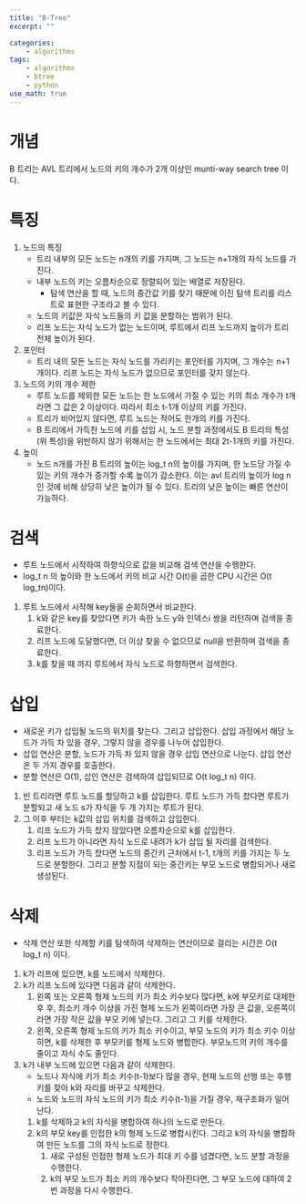 ```yaml
---
title: "B-Tree"
excerpt: ""

categories:
    - algorithms
tags:
    - algorithms
    - btree
    - python
use_math: true
---
```


# 개념

B 트리는 AVL 트리에서 노드의 키의 개수가 2개 이상인 munti-way search tree 이다.

# 특징

1. 노드의 특징
    - 트리 내부의 모든 노드는 n개의 키를 가지며, 그 노드는 n+1개의 자식 노드를 가진다.
    - 내부 노드의 키는 오름차순으로 정렬되어 있는 배열로 저장된다.
        - 탐색 연산을 할 때, 노드의 중간값 키를 찾기 때문에 이진 탐색 트리를 리스트로 표현한 구조라고 볼 수 있다.
    - 노드의 키값은 자식 노드들의 키 값을 분할하는 범위가 된다.
    - 리프 노드는 자식 노드가 없는 노드이며, 루트에서 리프 노드까지 높이가 트리 전체 높이가 된다.
2. 포인터
    - 트리 내의 모든 노드는 자식 노드를 가리키는 포인터를 가지며, 그 개수는 n+1개이다. 리프 노드는 자식 노드가 없으므로 포인터를 갖지 않는다.
3. 노드의 키의 개수 제한
    - 루트 노드를 제외한 모든 노드는 한 노드에서 가질 수 있는 키의 최소 개수가 t개라면 그 값은 2 이상이다. 따라서 최소 t-1개 이상의 키를 가진다.
    - 트리가 비어있지 않다면, 루트 노드는 적어도 한개의 키를 가진다.
    - B 트리에서 가득찬 노드에 키를 삽입 시, 노드 분할 과정에서도 B 트리의 특성(위 특성)을 위반하지 않기 위해서는 한 노드에서는 최대 2t-1개의 키를 가진다.
4. 높이
    - 노드 n개를 가진 B 트리의 높이는 log_t n의 높이를 가지며, 한 노드당 가질 수 있는 키의 개수가 증가할 수록 높이가 감소한다. 이는 avl 트리의 높이가 log n인 것에 비해 상당히 낮은 높이가 될 수 있다. 트리의 낮은 높이는 빠른 연산이 가능하다.

# 검색

- 루트 노드에서 시작하여 하향식으로 값을 비교해 검색 연산을 수행한다.
- log_t n 의 높이와 한 노드에서 키의 비교 시간 O(t)을 곱한 CPU 시간은 O(t log_tn)이다.
1. 루트 노드에서 시작해 key들을 순회하면서 비교한다.
    1. k와 같은 key를 찾았다면 키가 속한 노드 y와 인덱스i 쌍을 리턴하며 검색을 종료한다.
    2. 리프 노드에 도달했다면, 더 이상 찾을 수 없으므로 null을 반환하며 검색을 종료한다.
    3. k를 찾을 때 까지 루트에서 자식 노드로 하향하면서 검색한다.

# 삽입

- 새로운 키가 삽입될 노드의 위치를 찾는다. 그리고 삽입한다. 삽입 과정에서 해당 노드가 가득 차 있을 경우, 그렇지 않을 경우를 나누어 삽입한다.
- 삽입 연산은 분할, 노드가 가득 차 있지 않을 경우 삽입 연산으로 나눈다. 삽입 연산은 두 가지 경우를 호출한다.
- 분할 연산은 O(1), 삽인 연산은 검색하여 삽입되므로 O(t log_t n) 이다.
1. 빈 트리라면 루트 노드를 할당하고 k를 삽입한다. 루트 노드가 가득 찼다면 루트가 분할되고 새 노드 s가 자식을 두 개 가지는 루트가 된다.
2. 그 이후 부터는 k값의 삽입 위치를 검색하고 삽입한다.
    1. 리프 노드가 가득 찼지 않았다면 오름차순으로 k를 삽입한다.
    2. 리프 노드가 아니라면 자식 노드로 내려가 k가 삽입 될 자리를 검색한다.
    3. 리프 노드가 가득 찼다면 노드의 중간키 근처에서 t-1, t개의 키를 가지는 두 노드로 분할한다. 그리고 분할 지점이 되는 중간키는 부모 노드로 병합되거나 새로 생성된다.

# 삭제

- 삭제 연산 또한 삭제할 키를 탐색하여 삭제하는 연산이므로 걸리는 시간은 O(t log_t n) 이다.
1. k가 리프에 있으면, k를 노드에서 삭제한다.
2. k가 리프 노드에 있다면 다음과 같이 삭제한다.
    1. 왼쪽 또는 오른쪽 형제 노드의 키가 최소 키수보다 많다면, k에 부모키로 대체한 후 후, 최소키 개수 이상을 가진 형제 노드가 왼쪽이라면 가장 큰 값을, 오른쪽이라면 가장 작은 값을 부모 키에 넣는다. 그리고 그 키를 삭제한다.
    2. 왼쪽, 오른쪽 형제 노드의 키가 최소 키수이고, 부모 노드의 키가 최소 키수 이상히면, k를 삭제한 후 부모키를 형제 노드와 병합한다. 부모노드의 키의 개수를 줄이고 자식 수도 줄인다.
3. k가 내부 노드에 있으면 다음과 같이 삭제한다.
    - 노드나 자식에 키가 최소 키수(t-1)보다 많을 경우, 현재 노드의 선행 또는 후행키를 찾아 k와 자리를 바꾸고 삭제한다.
    - 노드와 노드의 자식 노드의 키가 최소 키수(t-1)을 가질 경우, 재구조화가 일어난다.
    1. k를 삭제하고 k의 자식을 병합하여 하나의 노드로 만든다.
    2. k의 부모 key를 인접한 k의 형제 노드로 병합시킨다. 그리고 k의 자식을 병합하여 만든 노드를 그의 자식 노드로 정한다.
        1. 새로 구성된 인접한 형제 노드가 최대 키 수를 넘겼다면, 노드 분할 과정을 수행한다.
        2. k의 부모 노드가 최소 키의 개수보다 작아진다면, 그 부모 노드에 대하여 2번 과정을 다시 수행한다.
